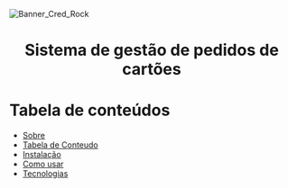 ![Banner_Cred_Rock](https://user-images.githubusercontent.com/59847806/114299621-b5be9180-9a92-11eb-915d-74a2c7cc494d.png)
<h1 align="center">Sistema de gestão de pedidos de cartões</h1>

Tabela de conteúdos
=================
<!--ts-->
   * [Sobre](#Sobre)
   * [Tabela de Conteudo](#tabela-de-conteudo)
   * [Instalação](#instalacao)
   * [Como usar](#como-usar)
   * [Tecnologias](#tecnologias)
<!--te-->
